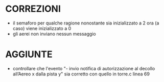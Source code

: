 # CORREZIONI

- il semaforo per qualche ragione nonostante sia inizializzato a 2 ora (a caso) viene inizializzato a 0
- gli aerei non inviano nessun messaggio


# AGGIUNTE
 - controllare che l'evento "- invio notifica di autorizzazione al decollo all’Aereo x dalla pista y" sia corretto con quello in torre.c linea 69